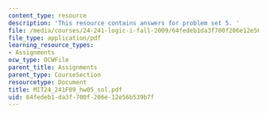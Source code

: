 ```yaml
---
content_type: resource
description: 'This resource contains answers for problem set 5. '
file: /media/courses/24-241-logic-i-fall-2009/64fedeb1da3f700f206e12e56b539b7f_MIT24_241F09_hw05_sol.pdf
file_type: application/pdf
learning_resource_types:
- Assignments
ocw_type: OCWFile
parent_title: Assignments
parent_type: CourseSection
resourcetype: Document
title: MIT24_241F09_hw05_sol.pdf
uid: 64fedeb1-da3f-700f-206e-12e56b539b7f
---
```

